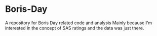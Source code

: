 # Boris-Day
A repository for Boris Day related code and analysis
Mainly because I'm interested in the concept of SAS ratings and the data was just there.
